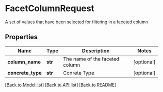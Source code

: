 # FacetColumnRequest

A set of values that have been selected for filtering in a faceted column
## Properties
Name | Type | Description | Notes
------------ | ------------- | ------------- | -------------
**column_name** | **str** | The name of the faceted column | [optional] 
**concrete_type** | **str** | Conrete Type | [optional] 

[[Back to Model list]](../README.md#documentation-for-models) [[Back to API list]](../README.md#documentation-for-api-endpoints) [[Back to README]](../README.md)


